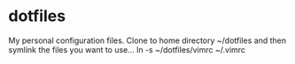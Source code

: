 dotfiles
========
My personal configuration files.  Clone to home directory ~/dotfiles and then symlink the files you want to use...
ln -s ~/dotfiles/vimrc ~/.vimrc

